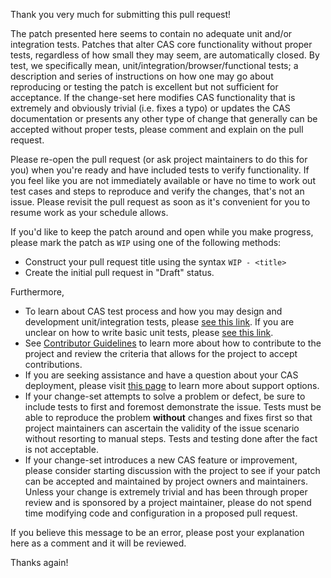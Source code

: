 Thank you very much for submitting this pull request!

The patch presented here seems to contain no adequate unit and/or integration tests. Patches that alter CAS core functionality without proper tests, regardless of how small they may seem, are automatically closed. By test, we specifically mean, unit/integration/browser/functional tests; a description and series of instructions on how one may go about reproducing or testing the patch is excellent but not sufficient for acceptance. If the change-set here modifies CAS functionality that is extremely and obviously trivial (i.e. fixes a typo) or updates the CAS documentation or presents any other type of change that generally can be accepted without proper tests, please comment and explain on the pull request.

Please re-open the pull request (or ask project maintainers to do this for you) when you're ready and have included tests to verify functionality. If you feel like you are not immediately available or have no time to work out test cases and steps to reproduce and verify the changes, that's not an issue. Please revisit the pull request as soon as it's convenient for you to resume work as your schedule allows. 

If you'd like to keep the patch around and open while you make progress, please mark the patch as `WIP` using one of the following methods:

- Construct your pull request title using the syntax `WIP - <title>` 
- Create the initial pull request in "Draft" status.

Furthermore,

- To learn about CAS test process and how you may design and development unit/integration tests, please [see this link](https://apereo.github.io/cas/development/developer/Test-Process.html). If you are unclear on how to write basic unit tests, please [see this link](https://junit.org/).
- See [Contributor Guidelines](https://apereo.github.io/cas/developer/Contributor-Guidelines.html) to learn more about how to contribute to the project and review the criteria that allows for the project to accept contributions.
- If you are seeking assistance and have a question about your CAS deployment, please visit [this page](https://apereo.github.io/cas/Support.html) to learn more about support options.
- If your change-set attempts to solve a problem or defect, be sure to include tests to first and foremost demonstrate the issue. Tests must be able to reproduce the problem **without** changes and fixes first so that project maintainers can ascertain the validity of the issue scenario without resorting to manual steps. Tests and testing done after the fact is not acceptable.
- If your change-set introduces a new CAS feature or improvement, please consider starting discussion with the project to see if your patch can be accepted and maintained by project owners and maintainers. Unless your change is extremely trivial and has been through proper review and is sponsored by a project maintainer, please do not spend time modifying code and configuration in a proposed pull request. 

If you believe this message to be an error, please post your explanation here as a comment and it will be reviewed.

Thanks again!

